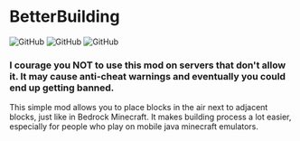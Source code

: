 # BetterBuilding
![GitHub](https://img.shields.io/badge/Version-1.0-green)
![GitHub](https://img.shields.io/badge/Java-17-yellow)
![GitHub](https://img.shields.io/github/license/Wyne10/BetterBuilding)

### __I courage you NOT to use this mod on servers that don't allow it. It may cause anti-cheat warnings and eventually you could end up getting banned.__

This simple mod allows you to place blocks in the air next to adjacent blocks, just like in Bedrock Minecraft.
It makes building process a lot easier, especially for people who play on mobile java minecraft emulators.

